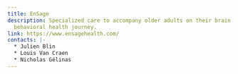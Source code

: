 ```yaml
---
title: EnSage
description: Specialized care to accompany older adults on their brain and
  behavioral health journey.
link: https://www.ensagehealth.com/
contacts: |-
  * Julien Blin
  * Louis Van Craen
  * Nicholas Gélinas
---
```

